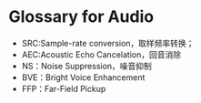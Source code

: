 # Glossary for Audio
- SRC:Sample-rate conversion，取样频率转换；
- AEC:Acoustic Echo Cancelation，回音消除
- NS：Noise Suppression，噪音抑制
- BVE：Bright Voice Enhancement
- FFP：Far-Field Pickup